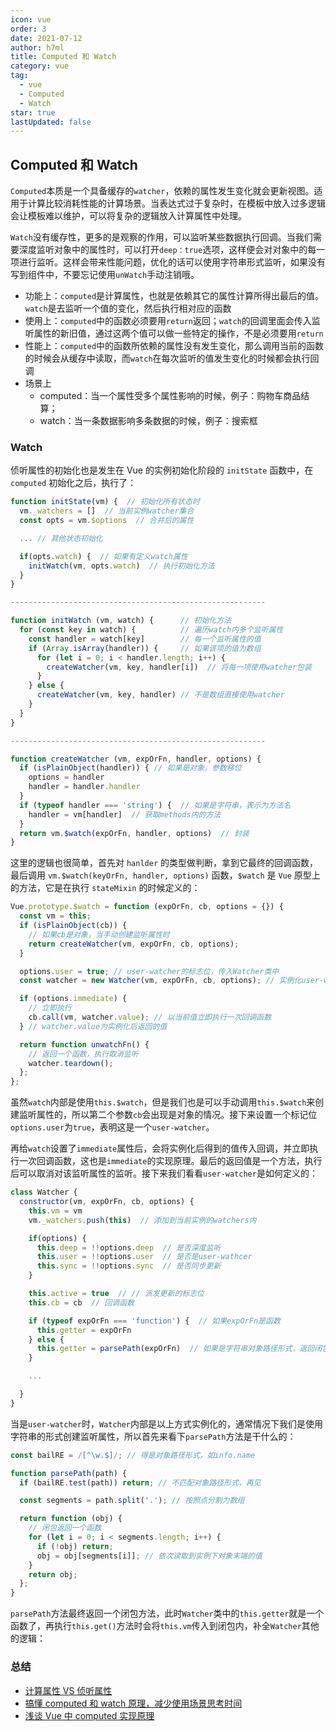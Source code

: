 ```yaml
---
icon: vue
order: 3
date: 2021-07-12
author: h7ml
title: Computed 和 Watch
category: vue
tag:
  - vue
  - Computed
  - Watch
star: true
lastUpdated: false
---
```


## Computed 和 Watch

`Computed`本质是一个具备缓存的`watcher`，依赖的属性发生变化就会更新视图。适用于计算比较消耗性能的计算场景。当表达式过于复杂时，在模板中放入过多逻辑会让模板难以维护，可以将复杂的逻辑放入计算属性中处理。

`Watch`没有缓存性，更多的是观察的作用，可以监听某些数据执行回调。当我们需要深度监听对象中的属性时，可以打开`deep：true`选项，这样便会对对象中的每一项进行监听。这样会带来性能问题，优化的话可以使用字符串形式监听，如果没有写到组件中，不要忘记使用`unWatch`手动注销哦。

- 功能上：`computed`是计算属性，也就是依赖其它的属性计算所得出最后的值。`watch`是去监听一个值的变化，然后执行相对应的函数
- 使用上：`computed`中的函数必须要用`return`返回；`watch`的回调里面会传入监听属性的新旧值，通过这两个值可以做一些特定的操作，不是必须要用`return`
- 性能上：`computed`中的函数所依赖的属性没有发生变化，那么调用当前的函数的时候会从缓存中读取，而`watch`在每次监听的值发生变化的时候都会执行回调
- 场景上
  - computed：当一个属性受多个属性影响的时候，例子：购物车商品结算；
  - watch：当一条数据影响多条数据的时候，例子：搜索框

### Watch

侦听属性的初始化也是发生在 Vue 的实例初始化阶段的 `initState` 函数中，在 `computed` 初始化之后，执行了：

```js
function initState(vm) {  // 初始化所有状态时
  vm._watchers = []  // 当前实例watcher集合
  const opts = vm.$options  // 合并后的属性

  ... // 其他状态初始化

  if(opts.watch) {  // 如果有定义watch属性
    initWatch(vm, opts.watch)  // 执行初始化方法
  }
}

---------------------------------------------------------

function initWatch (vm, watch) {      // 初始化方法
  for (const key in watch) {          // 遍历watch内多个监听属性
    const handler = watch[key]        // 每一个监听属性的值
    if (Array.isArray(handler)) {     // 如果该项的值为数组
      for (let i = 0; i < handler.length; i++) {
        createWatcher(vm, key, handler[i])  // 将每一项使用watcher包装
      }
    } else {
      createWatcher(vm, key, handler) // 不是数组直接使用watcher
    }
  }
}

---------------------------------------------------------

function createWatcher (vm, expOrFn, handler, options) {
  if (isPlainObject(handler)) { // 如果是对象，参数移位
    options = handler
    handler = handler.handler
  }
  if (typeof handler === 'string') {  // 如果是字符串，表示为方法名
    handler = vm[handler]  // 获取methods内的方法
  }
  return vm.$watch(expOrFn, handler, options)  // 封装
}

```

这里的逻辑也很简单，首先对 `hanlder` 的类型做判断，拿到它最终的回调函数，最后调用 `vm.$watch(keyOrFn, handler, options)` 函数，`$watch` 是 `Vue` 原型上的方法，它是在执行 `stateMixin` 的时候定义的：

```js
Vue.prototype.$watch = function (expOrFn, cb, options = {}) {
  const vm = this;
  if (isPlainObject(cb)) {
    // 如果cb是对象，当手动创建监听属性时
    return createWatcher(vm, expOrFn, cb, options);
  }

  options.user = true; // user-watcher的标志位，传入Watcher类中
  const watcher = new Watcher(vm, expOrFn, cb, options); // 实例化user-watcher

  if (options.immediate) {
    // 立即执行
    cb.call(vm, watcher.value); // 以当前值立即执行一次回调函数
  } // watcher.value为实例化后返回的值

  return function unwatchFn() {
    // 返回一个函数，执行取消监听
    watcher.teardown();
  };
};
```

虽然`watch`内部是使用`this.$watch`，但是我们也是可以手动调用`this.$watch`来创建监听属性的，所以第二个参数`cb`会出现是对象的情况。接下来设置一个标记位`options.user`为`true`，表明这是一个`user-watcher`。

再给`watch`设置了`immediate`属性后，会将实例化后得到的值传入回调，并立即执行一次回调函数，这也是`immediate`的实现原理。最后的返回值是一个方法，执行后可以取消对该监听属性的监听。接下来我们看看`user-watcher`是如何定义的：

```js
class Watcher {
  constructor(vm, expOrFn, cb, options) {
    this.vm = vm
    vm._watchers.push(this)  // 添加到当前实例的watchers内

    if(options) {
      this.deep = !!options.deep  // 是否深度监听
      this.user = !!options.user  // 是否是user-wathcer
      this.sync = !!options.sync  // 是否同步更新
    }

    this.active = true  // // 派发更新的标志位
    this.cb = cb  // 回调函数

    if (typeof expOrFn === 'function') {  // 如果expOrFn是函数
      this.getter = expOrFn
    } else {
      this.getter = parsePath(expOrFn)  // 如果是字符串对象路径形式，返回闭包函数
    }

    ...

  }
}
```

当是`user-watcher`时，`Watcher`内部是以上方式实例化的，通常情况下我们是使用字符串的形式创建监听属性，所以首先来看下`parsePath`方法是干什么的：

```js
const bailRE = /[^\w.$]/; // 得是对象路径形式，如info.name

function parsePath(path) {
  if (bailRE.test(path)) return; // 不匹配对象路径形式，再见

  const segments = path.split('.'); // 按照点分割为数组

  return function (obj) {
    // 闭包返回一个函数
    for (let i = 0; i < segments.length; i++) {
      if (!obj) return;
      obj = obj[segments[i]]; // 依次读取到实例下对象末端的值
    }
    return obj;
  };
}
```

`parsePath`方法最终返回一个闭包方法，此时`Watcher`类中的`this.getter`就是一个函数了，再执行`this.get()`方法时会将`this.vm`传入到闭包内，补全`Watcher`其他的逻辑：

### 总结

- [计算属性 VS 侦听属性](https://ustbhuangyi.github.io/vue-analysis/v2/reactive/computed-watcher.html)
- [搞懂 computed 和 watch 原理，减少使用场景思考时间](https://juejin.im/post/5d629380518825121f661973)
- [浅谈 Vue 中 computed 实现原理](https://juejin.im/post/5b98c4da6fb9a05d353c5fd7)
